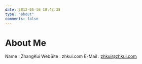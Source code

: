 ```yaml
---
date: 2013-05-16 10:43:38
type: "about"
comments: false
---
```




# About Me

Name : ZhangKui
WebSite : zhkui.com
E-Mail : zhkui@zhkui.com